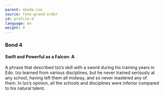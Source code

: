 ```yaml
---
parent: okada-izo
source: fate-grand-order
id: profile-4
language: en
weight: 4
---
```


### Bond 4

#### Swift and Powerful as a Falcon: A

A phrase that described Izo’s skill with a sword during his training years in Edo.
Izo learned from various disciplines, but he never trained seriously at any school, having left them all midway, and so never mastered any of them.
In Izo’s opinion, all the schools and disciplines were inferior compared to his natural talent.
